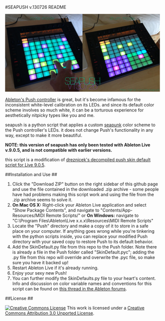 #SEAPUSH v.130726 README

![](https://github.com/mrk/seapush/blob/master/seapush.png?raw=true)

 [Ableton's Push controller](https://www.ableton.com/push/) is great, but it's become infamous for the inconsistent white-level calibration on its LEDs.  and since its default color scheme involves so much white, it can be a torturous experience for aesthetically nitpicky types like you and me.

seapush is a python script that applies a custom [seapunk](http://images.google.com/images?q=seapunk) color scheme to the Push controller's LEDs.  it does not change Push's functionality in any way, except to make it more beautiful.

**NOTE: this version of seapush has only been tested with Ableton Live v.9.0.5, and is not compatible with earlier versions.**

this script is a modification of [dreznicek's decompiled push skin default script for Live 9.0.5](https://github.com/dreznicek/AbletonLive9_SkinDefault/tree/9.0.5).


##Installation and Use ##

1. Click the "Download ZIP" button on the right sidebar of this github page and use the file contained in the downloaded .zip archive - some people have had problems making this script work and using the file from the .zip archive seems to solve it.
2.  **On Mac OS X:** Right-click your Ableton Live application and select "Show Package Contents", and navigate to "Contents/App-Resources/MIDI Remote Scripts/" or **On Windows:** navigate to "C:\Program Files\Ableton\Live x.x.x\Resources\MIDI Remote Scripts"
2. Locate the "Push" directory and make a copy of it to store in a safe place on your computer.  If anything goes wrong while you're tinkering with the python scripts inside, you can replace your modified Push directory with your saved copy to restore Push to its default behavior.
3. Add the SkinDefault.py file from this repo to the Push folder.  Note there is already a file in the Push folder called "SkinDefault.pyc"; adding the .py file from this repo will override and overwrite the .pyc file, so make sure you have it backed up!
4. Restart Ableton Live if it's already running.
5. Enjoy your sexy new Push!
6. You can further modify the SkinDefaults.py file to your heart's content.  Info and discussion on color variable names and conventions for this script can be found on [this thread in the Ableton forums](https://forum.ableton.com/viewtopic.php?f=55&t=192043).

##License ##

[![Creative Commons License](http://i.creativecommons.org/l/by/3.0/88x31.png)](http://creativecommons.org/licenses/by/3.0/)
This work is licensed under a [Creative Commons Attribution 3.0 Unported License](http://creativecommons.org/licenses/by/3.0/).

